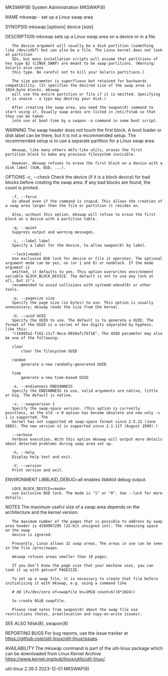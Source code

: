 MKSWAP(8)							     System Administration							     MKSWAP(8)

NAME
       mkswap - set up a Linux swap area

SYNOPSIS
       mkswap [options] device [size]

DESCRIPTION
       mkswap sets up a Linux swap area on a device or in a file.

       The device argument will usually be a disk partition (something like /dev/sdb7) but can also be a file. The Linux kernel does not look at partition
       IDs, but many installation scripts will assume that partitions of hex type 82 (LINUX_SWAP) are meant to be swap partitions. (Warning: Solaris also uses
       this type. Be careful not to kill your Solaris partitions.)

       The size parameter is superfluous but retained for backwards compatibility. (It specifies the desired size of the swap area in 1024-byte blocks. mkswap
       will use the entire partition or file if it is omitted. Specifying it is unwise - a typo may destroy your disk.)

       After creating the swap area, you need the swapon(8) command to start using it. Usually swap areas are listed in /etc/fstab so that they can be taken
       into use at boot time by a swapon -a command in some boot script.

WARNING
       The swap header does not touch the first block. A boot loader or disk label can be there, but it is not a recommended setup. The recommended setup is
       to use a separate partition for a Linux swap area.

       mkswap, like many others mkfs-like utils, erases the first partition block to make any previous filesystem invisible.

       However, mkswap refuses to erase the first block on a device with a disk label (SUN, BSD, ...).

OPTIONS
       -c, --check
	   Check the device (if it is a block device) for bad blocks before creating the swap area. If any bad blocks are found, the count is printed.

       -f, --force
	   Go ahead even if the command is stupid. This allows the creation of a swap area larger than the file or partition it resides on.

	   Also, without this option, mkswap will refuse to erase the first block on a device with a partition table.

       -q, --quiet
	   Suppress output and warning messages.

       -L, --label label
	   Specify a label for the device, to allow swapon(8) by label.

       --lock[=mode]
	   Use exclusive BSD lock for device or file it operates. The optional argument mode can be yes, no (or 1 and 0) or nonblock. If the mode argument is
	   omitted, it defaults to yes. This option overwrites environment variable $LOCK_BLOCK_DEVICE. The default is not to use any lock at all, but it’s
	   recommended to avoid collisions with systemd-udevd(8) or other tools.

       -p, --pagesize size
	   Specify the page size (in bytes) to use. This option is usually unnecessary; mkswap reads the size from the kernel.

       -U, --uuid UUID
	   Specify the UUID to use. The default is to generate a UUID. The format of the UUID is a series of hex digits separated by hyphens, like this:
	   "c1b9d5a2-f162-11cf-9ece-0020afc76f16". The UUID parameter may also be one of the following:

	   clear
	       clear the filesystem UUID

	   random
	       generate a new randomly-generated UUID

	   time
	       generate a new time-based UUID

       -e, --endianness ENDIANNESS
	   Specify the ENDIANNESS to use, valid arguments are native, little or big. The default is native.

       -v, --swapversion 1
	   Specify the swap-space version. (This option is currently pointless, as the old -v 0 option has become obsolete and now only -v 1 is supported. The
	   kernel has not supported v0 swap-space format since 2.5.22 (June 2002). The new version v1 is supported since 2.1.117 (August 1998).)

       --verbose
	   Verbose execution. With this option mkswap will output more details about detected problems during swap area set up.

       -h, --help
	   Display help text and exit.

       -V, --version
	   Print version and exit.

ENVIRONMENT
       LIBBLKID_DEBUG=all
	   enables libblkid debug output.

       LOCK_BLOCK_DEVICE=<mode>
	   use exclusive BSD lock. The mode is "1" or "0". See --lock for more details.

NOTES
       The maximum useful size of a swap area depends on the architecture and the kernel version.

       The maximum number of the pages that is possible to address by swap area header is 4294967295 (32-bit unsigned int). The remaining space on the swap
       device is ignored.

       Presently, Linux allows 32 swap areas. The areas in use can be seen in the file /proc/swaps.

       mkswap refuses areas smaller than 10 pages.

       If you don’t know the page size that your machine uses, you can look it up with getconf PAGESIZE.

       To set up a swap file, it is necessary to create that file before initializing it with mkswap, e.g. using a command like

	   # dd if=/dev/zero of=swapfile bs=1MiB count=$((8*1024))

       to create 8GiB swapfile.

       Please read notes from swapon(8) about the swap file use restrictions (holes, preallocation and copy-on-write issues).

SEE ALSO
       fdisk(8), swapon(8)

REPORTING BUGS
       For bug reports, use the issue tracker at https://github.com/util-linux/util-linux/issues.

AVAILABILITY
       The mkswap command is part of the util-linux package which can be downloaded from Linux Kernel Archive
       <https://www.kernel.org/pub/linux/utils/util-linux/>.

util-linux 2.39.3							  2023-12-01								     MKSWAP(8)
